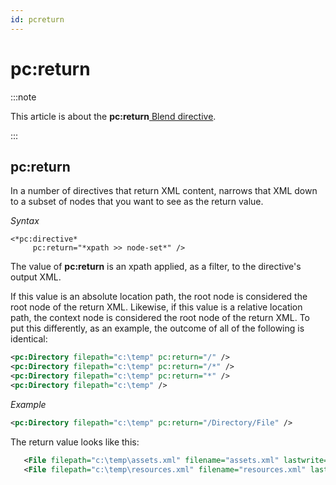 ```yaml
---
id: pcreturn
---
```


# pc:return




:::note

This article is about the **pc:return**[ Blend directive](/Repositories/Blend_directives).

:::

## **pc:return**

In a number of directives that return XML content, narrows that XML down to a subset of nodes that you want to see as the return value.

*Syntax*

```
<*pc:directive*
     pc:return="*xpath >> node-set*" />
```

The value of **pc:return** is an xpath applied, as a filter, to the directive's output XML.

If this value is an absolute location path, the root node is considered the root node of the return XML. Likewise, if this value is a relative location path, the context node is considered the root node of the return XML. To put this differently, as an example, the outcome of all of the following is identical:

```xml
<pc:Directory filepath="c:\temp" pc:return="/" />
<pc:Directory filepath="c:\temp" pc:return="/*" />
<pc:Directory filepath="c:\temp" pc:return="*" />
<pc:Directory filepath="c:\temp" />
```

*Example*

```xml
<pc:Directory filepath="c:\temp" pc:return="/Directory/File" />
```

The return value looks like this:

```xml
   <File filepath="c:\temp\assets.xml" filename="assets.xml" lastwrite="2019/0215105815" />
   <File filepath="c:\temp\resources.xml" filename="resources.xml" lastwrite="2019/0215105800" />
```

 
